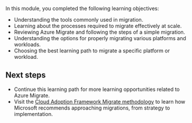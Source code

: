 In this module, you completed the following learning objectives:

- Understanding the tools commonly used in migration.
- Learning about the processes required to migrate effectively at scale.
- Reviewing Azure Migrate and following the steps of a simple migration.
- Understanding the options for properly migrating various platforms and workloads.
- Choosing the best learning path to migrate a specific platform or workload.

## Next steps

- Continue this learning path for more learning opportunities related to Azure Migrate.
- Visit the [Cloud Adoption Framework Migrate methodology](/azure/cloud-adoption-framework/migrate/) to learn how Microsoft recommends approaching migrations, from strategy to implementation.
